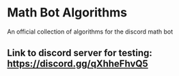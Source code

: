 # Math Bot Algorithms

An official collection of algorithms for the discord math bot

## Link to discord server for testing: https://discord.gg/qXhheFhvQ5
